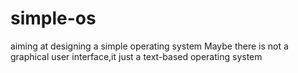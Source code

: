 # simple-os
aiming at designing a simple operating system
Maybe there is not a graphical user interface,it just a text-based operating system
